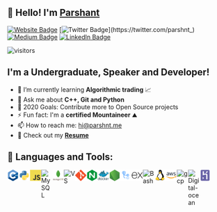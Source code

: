 👋 Hello! I'm [Parshant](https://parshnt.github.io)
----------------------

[![Website Badge](https://img.shields.io/badge/-parshnt.github.io-4E69C8?style=flat-square&labelColor=4E69C8&logo=Firefox&link=https://parshnt.github.io)](https://parshnt.github.io) [![Twitter Badge](https://img.shields.io/badge/-@parshnt__-00acee?style=flat-square&labelColor=00acee&logo=twitter&logoColor=white&link=https://twitter.com/parshnt_)](https://twitter.com/parshnt_) [![Medium Badge](https://img.shields.io/badge/-@parshnt-14c767?style=flat-square&labelColor=14c767&logo=Medium&link=https://medium.com/@parshnt)](https://medium.com/@parshnt) [![LinkedIn Badge](https://img.shields.io/badge/-@parshnt-0e76a8?style=flat-square&labelColor=0e76a8&logo=LinkedIn&link=https://www.linkedin.com/in/parshnt/)](https://www.linkedin.com/in/parshnt/)

![visitors](https://visitor-badge.laobi.icu/badge?page_id=parshnt.profile.id)

## I'm a Undergraduate, Speaker and Developer!

[//]: # (- 🔭 I’m currently working on an **Ecommerce Platform**)
- 🌱 I’m currently learning **Algorithmic trading** 📈
- 💬 Ask me about **C++, Git and Python**
- 🥅 2020 Goals: Contribute more to Open Source projects
- ⚡ Fun fact: I'm a **certified Mountaineer** ⛰️
- 📫 How to reach me: hi@parshnt.me
- 📝 Check out my **[Resume](https://parshnt.github.io/my-resume/resume.pdf)**

## 🚀 Languages and Tools:

<img align="left" alt="CPP" width="26px" src="https://raw.githubusercontent.com/github/explore/80688e429a7d4ef2fca1e82350fe8e3517d3494d/topics/cpp/cpp.png" />
<img align="left" alt="Python" width="26px" src="https://raw.githubusercontent.com/devicons/devicon/master/icons/python/python-original.svg" />
<img align="left" alt="JavaScript" width="26px" src="https://raw.githubusercontent.com/devicons/devicon/master/icons/javascript/javascript-original.svg" />
<img align="left" alt="MySQL" width="26px" src="https://www.mysql.com/common/logos/logo-mysql-170x115.png" />
<img align="left" alt="MongoDB" width="26px" src="https://raw.githubusercontent.com/devicons/devicon/master/icons/mongodb/mongodb-original-wordmark.svg" />
<img align="left" alt="VS" width="26px" src="https://upload.wikimedia.org/wikipedia/commons/thumb/9/9a/Visual_Studio_Code_1.35_icon.svg/240px-Visual_Studio_Code_1.35_icon.svg.png" />
<img align="left" alt="Git" width="26px" src="https://raw.githubusercontent.com/devicons/devicon/master/icons/git/git-original.svg"/>
<img align="left" alt="NGINX" width="26px" src="https://raw.githubusercontent.com/devicons/devicon/master/icons/nginx/nginx-original.svg"/>
<img align="left" alt="Docker" width="26px" src="https://raw.githubusercontent.com/devicons/devicon/master/icons/docker/docker-original-wordmark.svg" />
<img align="left" alt="NodeJS" width="26px" src="https://raw.githubusercontent.com/devicons/devicon/master/icons/nodejs/nodejs-original.svg" />
<img align="left" alt="Actions" width="26px" src="https://raw.githubusercontent.com/github/explore/2c7e603b797535e5ad8b4beb575ab3b7354666e1/topics/actions/actions.png" />
<img align="left" alt="ExpressJS" width="26px" src="https://raw.githubusercontent.com/devicons/devicon/master/icons/express/express-original.svg"/>
<img align="left" alt="Bash" width="26px" src="https://upload.wikimedia.org/wikipedia/commons/thumb/4/4b/Bash_Logo_Colored.svg/240px-Bash_Logo_Colored.svg.png" />
<img align="left" alt="Linux" width="26px" src="https://raw.githubusercontent.com/devicons/devicon/master/icons/linux/linux-original.svg" />
<img align="left" alt="AWS" width="26px" src="https://raw.githubusercontent.com/github/explore/80688e429a7d4ef2fca1e82350fe8e3517d3494d/topics/aws/aws.png" />
<img align="left" alt="gcp" width="26px" src="https://parshnt.github.io/assets/icons/gcp.png" />
<img align="left" alt="Digital-ocean" width="26px" src="https://upload.wikimedia.org/wikipedia/commons/thumb/f/ff/DigitalOcean_logo.svg/240px-DigitalOcean_logo.svg.png" />
<img align="left" alt="Heroku" width="26px" src="https://raw.githubusercontent.com/devicons/devicon/master/icons/heroku/heroku-plain.svg" />
